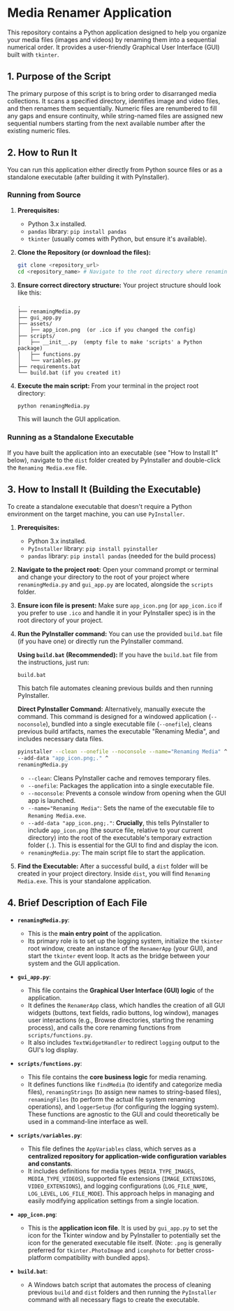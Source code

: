 # Media Renamer Application

This repository contains a Python application designed to help you organize your media files (images and videos) by renaming them into a sequential numerical order. It provides a user-friendly Graphical User Interface (GUI) built with `tkinter`.

## 1. Purpose of the Script

The primary purpose of this script is to bring order to disarranged media collections. It scans a specified directory, identifies image and video files, and then renames them sequentially. Numeric files are renumbered to fill any gaps and ensure continuity, while string-named files are assigned new sequential numbers starting from the next available number after the existing numeric files.

## 2. How to Run It

You can run this application either directly from Python source files or as a standalone executable (after building it with PyInstaller).

### Running from Source

1.  **Prerequisites:**
    * Python 3.x installed.
    * `pandas` library: `pip install pandas`
    * `tkinter` (usually comes with Python, but ensure it's available).

2.  **Clone the Repository (or download the files):**
    ```bash
    git clone <repository_url>
    cd <repository_name> # Navigate to the root directory where renamingMedia.py is located
    ```

3.  **Ensure correct directory structure:**
    Your project structure should look like this:
    ```
    .
    ├── renamingMedia.py
    ├── gui_app.py
    ├── assets/
    │   ├── app_icon.png  (or .ico if you changed the config)
    ├── scripts/
    │   ├── __init__.py  (empty file to make 'scripts' a Python package)
    │   ├── functions.py
    │   └── variables.py
    ├── requirements.bat
    └── build.bat (if you created it)
    ```

4.  **Execute the main script:**
    From your terminal in the project root directory:
    ```bash
    python renamingMedia.py
    ```
    This will launch the GUI application.

### Running as a Standalone Executable

If you have built the application into an executable (see "How to Install It" below), navigate to the `dist` folder created by PyInstaller and double-click the `Renaming Media.exe` file.

## 3. How to Install It (Building the Executable)

To create a standalone executable that doesn't require a Python environment on the target machine, you can use `PyInstaller`.

1.  **Prerequisites:**
    * Python 3.x installed.
    * `PyInstaller` library: `pip install pyinstaller`
    * `pandas` library: `pip install pandas` (needed for the build process)

2.  **Navigate to the project root:**
    Open your command prompt or terminal and change your directory to the root of your project where `renamingMedia.py` and `gui_app.py` are located, alongside the `scripts` folder.

3.  **Ensure icon file is present:**
    Make sure `app_icon.png` (or `app_icon.ico` if you prefer to use `.ico` and handle it in your PyInstaller spec) is in the root directory of your project.

4.  **Run the PyInstaller command:**
    You can use the provided `build.bat` file (if you have one) or directly run the PyInstaller command.

    **Using `build.bat` (Recommended):**
    If you have the `build.bat` file from the instructions, just run:
    ```bash
    build.bat
    ```
    This batch file automates cleaning previous builds and then running PyInstaller.

    **Direct PyInstaller Command:**
    Alternatively, manually execute the command. This command is designed for a windowed application (`--noconsole`), bundled into a single executable file (`--onefile`), cleans previous build artifacts, names the executable "Renaming Media", and includes necessary data files.

    ```bash
    pyinstaller --clean --onefile --noconsole --name="Renaming Media" ^
    --add-data "app_icon.png;." ^
    renamingMedia.py
    ```
    * `--clean`: Cleans PyInstaller cache and removes temporary files.
    * `--onefile`: Packages the application into a single executable file.
    * `--noconsole`: Prevents a console window from opening when the GUI app is launched.
    * `--name="Renaming Media"`: Sets the name of the executable file to `Renaming Media.exe`.
    * `--add-data "app_icon.png;."`: **Crucially**, this tells PyInstaller to include `app_icon.png` (the source file, relative to your current directory) into the root of the executable's temporary extraction folder (`.`). This is essential for the GUI to find and display the icon.
    * `renamingMedia.py`: The main script file to start the application.

5.  **Find the Executable:**
    After a successful build, a `dist` folder will be created in your project directory. Inside `dist`, you will find `Renaming Media.exe`. This is your standalone application.

## 4. Brief Description of Each File

* **`renamingMedia.py`**:
    * This is the **main entry point** of the application.
    * Its primary role is to set up the logging system, initialize the `tkinter` root window, create an instance of the `RenamerApp` (your GUI), and start the `tkinter` event loop. It acts as the bridge between your system and the GUI application.

* **`gui_app.py`**:
    * This file contains the **Graphical User Interface (GUI) logic** of the application.
    * It defines the `RenamerApp` class, which handles the creation of all GUI widgets (buttons, text fields, radio buttons, log window), manages user interactions (e.g., Browse directories, starting the renaming process), and calls the core renaming functions from `scripts/functions.py`.
    * It also includes `TextWidgetHandler` to redirect `logging` output to the GUI's log display.

* **`scripts/functions.py`**:
    * This file contains the **core business logic** for media renaming.
    * It defines functions like `findMedia` (to identify and categorize media files), `renamingStrings` (to assign new names to string-based files), `renamingFiles` (to perform the actual file system renaming operations), and `loggerSetup` (for configuring the logging system). These functions are agnostic to the GUI and could theoretically be used in a command-line interface as well.

* **`scripts/variables.py`**:
    * This file defines the `AppVariables` class, which serves as a **centralized repository for application-wide configuration variables and constants**.
    * It includes definitions for media types (`MEDIA_TYPE_IMAGES`, `MEDIA_TYPE_VIDEOS`), supported file extensions (`IMAGE_EXTENSIONS`, `VIDEO_EXTENSIONS`), and logging configurations (`LOG_FILE_NAME`, `LOG_LEVEL`, `LOG_FILE_MODE`). This approach helps in managing and easily modifying application settings from a single location.

* **`app_icon.png`**:
    * This is the **application icon file**. It is used by `gui_app.py` to set the icon for the Tkinter window and by PyInstaller to potentially set the icon for the generated executable file itself. (Note: `.png` is generally preferred for `tkinter.PhotoImage` and `iconphoto` for better cross-platform compatibility with bundled apps).

* **`build.bat`**:
    * A Windows batch script that automates the process of cleaning previous `build` and `dist` folders and then running the `PyInstaller` command with all necessary flags to create the executable.